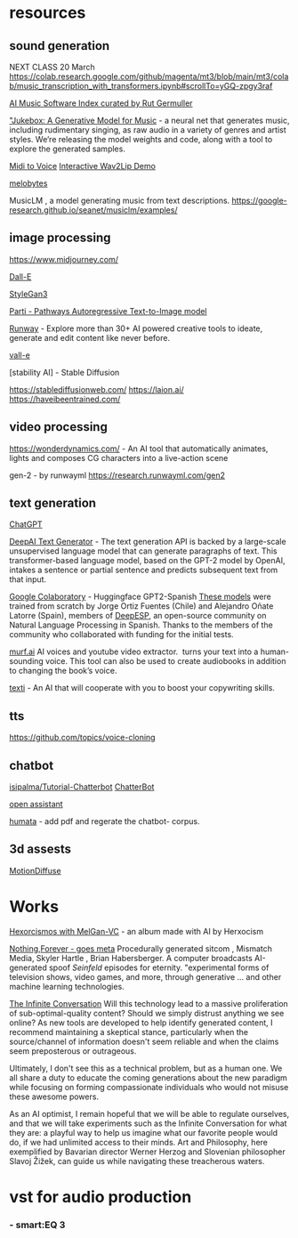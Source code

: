 
# resources
## sound generation

NEXT CLASS 20 March
https://colab.research.google.com/github/magenta/mt3/blob/main/mt3/colab/music_transcription_with_transformers.ipynb#scrollTo=yGQ-zpgy3raf

[AI Music Software Index curated by Rut Germuller](https://docs.google.com/spreadsheets/d/1i2tKVc1iJqmQ0CwwmtIN5Cb16qdTFMl8kFWVuKH3VFk/edit#gid=354150603)

["Jukebox: A Generative Model for Music](https://github.com/openai/jukebox/) - a neural net that generates music, including rudimentary singing, as raw audio in a variety of genres and artist styles. We’re releasing the model weights and code, along with a tool to explore the generated samples.

[Midi to Voice](https://github.com/mathigatti/midi2voice)
[Interactive Wav2Lip Demo](https://bhaasha.iiit.ac.in/lipsync/)

[melobytes](https://melobytes.com/)


MusicLM , a model generating music from text descriptions.
https://google-research.github.io/seanet/musiclm/examples/

## image processing

https://www.midjourney.com/

[Dall-E](https://huggingface.co/spaces/dalle-mini/dalle-mini)

[StyleGan3](https://github.com/NVlabs/stylegan3)

[Parti - Pathways Autoregressive Text-to-Image model](https://github.com/google-research/parti)

[Runway](https://runwayml.com/) - Explore more than 30+ AI powered creative tools to ideate, generate and edit content like never before.

[vall-e](https://valle-demo.github.io/)

[stability AI] - Stable Diffusion

https://stablediffusionweb.com/
https://laion.ai/
https://haveibeentrained.com/

## video processing

https://wonderdynamics.com/  - An AI tool that automatically animates, lights and composes CG characters into a live-action scene

gen-2 - by runwayml
https://research.runwayml.com/gen2

## text generation

[ChatGPT](https://chat.openai.com/chat)

[DeepAI Text Generator](https://deepai.org/machine-learning-model/text-generator) - The text generation API is backed by a large-scale unsupervised language model that can generate paragraphs of text. This transformer-based language model, based on the GPT-2 model by OpenAI, intakes a sentence or partial sentence and predicts subsequent text from that input.

[Google Colaboratory](https://colab.research.google.com/drive/1O6dii5zQVWON1pTrDYmNdVy4tF9ZqBB0#scrollTo=wvQyJu_IJUHr) - Huggingface GPT2-Spanish [These models](https://huggingface.co/DeepESP) were trained from scratch by Jorge Ortiz Fuentes (Chile) and Alejandro Oñate Latorre (Spain), members of [DeepESP](https://t.me/joinchat/VoEp1bPrDYEexc6h), an open-source community on Natural Language Processing in Spanish. Thanks to the members of the community who collaborated with funding for the initial tests.

[murf.ai](https://murf.ai) AI voices and youtube video extractor.
 turns your text into a human-sounding voice. This tool can also be used to create audiobooks in addition to changing the book’s voice.

[texti](https://chrome.google.com/webstore/detail/texti/hdfpikgminknioaacfllhjjjhifoemhk) - An AI that will cooperate with you to boost your copywriting skills.


##  tts
https://github.com/topics/voice-cloning

## chatbot
[isipalma/Tutorial-Chatterbot](https://github.com/isipalma/Tutorial-Chatterbot)
[ChatterBot](https://github.com/gunthercox/ChatterBot)

[open assistant](https://open-assistant.io) 

[humata](https://app.humata.ai/) - add pdf and regerate the chatbot- corpus.


## 3d assests

[MotionDiffuse](https://mingyuan-zhang.github.io/projects/MotionDiffuse.html)

# Works

[Hexorcismos with MelGan-VC](https://hexorcismos.bandcamp.com/album/-) - an album made with AI by Herxocism

[Nothing,Forever - goes meta](https://m.twitch.tv/watchmeforever/clip/EnthusiasticBrainyTrollOMGScoots-190YbTxz136jR5bQ)  Procedurally generated sitcom , Mismatch Media, Skyler Hartle , Brian Habersberger. A computer broadcasts AI-generated spoof _Seinfeld_ episodes for eternity. "experimental forms of television shows, video games, and more, through generative ... and other machine learning technologies.

[The Infinite Conversation](https://infiniteconversation.com/) Will this technology lead to a massive proliferation of sub-optimal-quality content? Should we simply distrust anything we see online? As new tools are developed to help identify generated content, I recommend maintaining a skeptical stance, particularly when the source/channel of information doesn't seem reliable and when the claims seem preposterous or outrageous.

Ultimately, I don't see this as a technical problem, but as a human one. We all share a duty to educate the coming generations about the new paradigm while focusing on forming compassionate individuals who would not misuse these awesome powers.

As an AI optimist, I remain hopeful that we will be able to regulate ourselves, and that we will take experiments such as the Infinite Conversation for what they are: a playful way to help us imagine what our favorite people would do, if we had unlimited access to their minds. Art and Philosophy, here exemplified by Bavarian director Werner Herzog and Slovenian philosopher Slavoj Žižek, can guide us while navigating these treacherous waters.

# vst for audio production

### - smart:EQ 3
